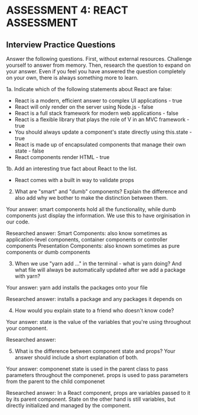 # ASSESSMENT 4: REACT ASSESSMENT
## Interview Practice Questions

Answer the following questions. First, without external resources. Challenge yourself to answer from memory. Then, research the question to expand on your answer. Even if you feel you have answered the question completely on your own, there is always something more to learn.  

1a. Indicate which of the following statements about React are false:

- React is a modern, efficient answer to complex UI applications - true
- React will only render on the server using Node.js - false 
- React is a full stack framework for modern web applications - false 
- React is a flexible library that plays the role of V in an MVC framework - true
- You should always update a component's state directly using this.state - true
- React is made up of encapsulated components that manage their own state - false
- React components render HTML - true

1b. Add an interesting true fact about React to the list.

- React comes with a built in way to validate props

2. What are "smart" and "dumb" components? Explain the difference and also add why we bother to make the distinction between them.

  Your answer: smart components hold all the functionality, while dumb components just display the information. We use this to have orginisation in our code.

  Researched answer: Smart Components: also know sometimes as application-level components, container components or controller components
                     Presentation Components: also known sometimes as pure components or dumb components



3. When we use "yarn add ..." in the terminal - what is yarn doing? And what file will always be automatically updated after we add a package with yarn?

  Your answer: yarn add installs the packages onto your file

  Researched answer: installs a package and any packages it depends on



4. How would you explain state to a friend who doesn't know code?

  Your answer: state is the value of the variables that you're using throughout your component.

  Researched answer:



5. What is the difference between component state and props? Your answer should include a short explanation of both.

  Your answer: componenet state is used in the parent class to pass parameters throughout the componenet. props is used to pass parameters from the parent to the child componenet

  Researched answer: In a React component, props are variables passed to it by its parent component. State on the other hand is still variables, but directly initialized and managed by the component.
